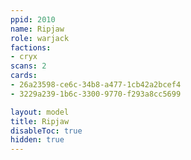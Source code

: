 ```yaml
---
ppid: 2010
name: Ripjaw
role: warjack
factions:
- cryx
scans: 2
cards:
- 26a23598-ce6c-34b8-a477-1cb42a2bcef4
- 3229a239-1b6c-3300-9770-f293a8cc5699

layout: model
title: Ripjaw
disableToc: true
hidden: true
---
```

